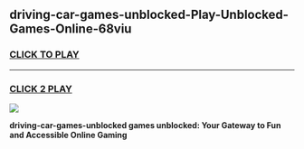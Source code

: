 
## driving-car-games-unblocked-Play-Unblocked-Games-Online-68viu
<h3>
<a href="https://premium76.site?title=driving-car-games-unblocked&ref=24A">CLICK TO PLAY</a></h3>
<hr>

<h3>
<a href="https://premium76.site?title=driving-car-games-unblocked&ref=24A">CLICK 2 PLAY</a>
  
</h3>

<a href="https://premium76.site?title=driving-car-games-unblocked&ref=24A"><img src="https://clearcache.store/games.png"></a>


**driving-car-games-unblocked games unblocked: Your Gateway to Fun and Accessible Online Gaming**
